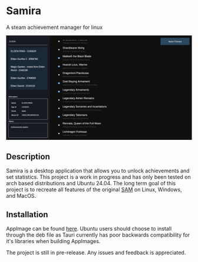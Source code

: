 # Samira

A steam achievement manager for linux

![example](./assets/screenshot.png)

## Description
Samira is a desktop application that allows you to unlock achievements and set statistics. This project is a work in progress and has only been tested on arch based distributions and Ubuntu 24.04. The long term goal of this project is to recreate all features of the original [SAM]([https://www.example.com](https://github.com/gibbed/SteamAchievementManager)) on Linux, Windows, and MacOS. 

## Installation
AppImage can be found [here](https://github.com/jsnli/Samira/releases). Ubuntu users should choose to install through the deb file as Tauri currently has poor backwards compatibility for it's libraries when building AppImages.

The project is still in pre-release. Any issues and feedback is appreciated.


